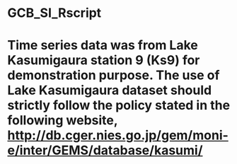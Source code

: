 # GCB_SI_Rscript
# Time series data was from Lake Kasumigaura station 9 (Ks9) for demonstration purpose. The use of Lake Kasumigaura dataset should strictly follow the policy stated in the following website, http://db.cger.nies.go.jp/gem/moni-e/inter/GEMS/database/kasumi/
